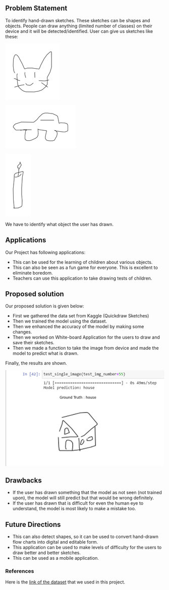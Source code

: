 ## Problem Statement
<p>To identify hand-drawn sketches. These sketches can be shapes and objects. People can draw anything (limited number of classes) on their device and it will be detected/identified.
User can give us sketches like these:

![sketch of a cat](./cat.png)

![sketch of a car](./car.png)

![sketch of a candle](./candle.png)

We have to identify what object the user has drawn.
<p>

## Applications
Our Project has following applications:
- This can be used for the learning of children about various objects.
- This can also be seen as a fun game for everyone. This is excellent to eliminate boredom.
- Teachers can use this application to take drawing tests of children.

## Proposed solution
Our proposed solution is given below:
- First we gathered the data set from Kaggle (Quickdraw Sketches)
- Then we trained the model using the dataset.
- Then we enhanced the accuracy of the model by making some changes.
- Then we worked on White-board Application for the users to draw and save their sketches.
- Then we made a function to take the image from device and made the model to predict what is drawn.

<p>
Finally, the results are shown.

![Results](./results.png)
<p>

## Drawbacks
- If the user has drawn something that the model as not seen (not trained upon), the model will still predict but that would be wrong definitely.
- If the user has drawn that is difficult for even the human eye to understand, the model is most likely to make a mistake too.

## Future Directions
- This can also detect shapes, so it can be used to convert hand-drawn flow charts into digital and editable form.
- This application can be used to make levels of difficulty for the users to draw better and better sketches.
- This can be used as a mobile application.

### References
Here is the [link of the dataset](https://www.kaggle.com/datasets/google/tinyquickdraw?resource=download) that we used in this project. 
